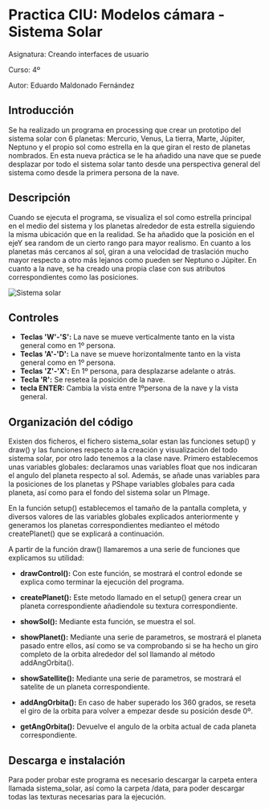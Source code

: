 # Practica CIU: Modelos cámara - Sistema Solar

Asignatura: Creando interfaces de usuario

Curso: 4º

Autor: Eduardo Maldonado Fernández

## Introducción
Se ha realizado un programa en processing que crear un prototipo del sistema solar con 6 planetas: Mercurio, Venus, La tierra, Marte, Júpiter, Neptuno y el propio sol como estrella en la que giran el resto de planetas nombrados. En esta nueva práctica se le ha añadido una nave que se puede desplazar por todo el sistema solar tanto desde una perspectiva general del sistema como desde la primera persona de la nave.

## Descripción
Cuando se ejecuta el programa, se visualiza el sol como estrella principal en el medio del sistema y los planetas alrededor de esta estrella siguiendo la misma ubicación que en la realidad. Se ha añadido que la posición en el ejeY sea random de un cierto rango para mayor realismo. En cuanto a los planetas más cercanos al sol, giran a una velocidad de traslación mucho mayor respecto a otro más lejanos como pueden ser Neptuno o Júpiter. En cuanto a la nave, se ha creado una propia clase con sus atributos correspondientes como las posiciones.

![Sistema solar](/sistema_solar.gif "SystemSolar")


## Controles
- **Teclas 'W'-'S':** La nave se mueve verticalmente tanto en la vista general como en 1º persona.
- **Teclas 'A'-'D':** La nave se mueve horizontalmente tanto en la vista general como en 1º persona.
- **Teclas 'Z'-'X':** En 1º persona, para desplazarse adelante o atrás.
- **Tecla 'R':** Se resetea la posición de la nave.
- **tecla ENTER:** Cambia la vista entre 1ºpersona de la nave y la vista general.


## Organización del código

<p style=”text-align: justify;”>Existen dos ficheros, el fichero sistema_solar estan las funciones setup() y draw() y las funciones respecto a la creación y visualización del todo sistema solar, por otro lado tenemos a la clase nave. Primero establecemos unas variables globales: declaramos unas variables float que nos indicaran el angulo del planeta respecto al sol. Además, se añade unas variables para la posiciones de los planetas y PShape variables globales para cada planeta, así como para el fondo del sistema solar un PImage.</p>

En la función setup() establecemos el tamaño de la pantalla completa, y diversos valores de las variables globales explicados anteriormente y generamos los planetas correspondientes medianteo el método createPlanet() que se explicará a continuación.

A partir de la función draw() llamaremos a una serie de funciones que explicamos su utilidad:

- **drawControl():** Con este función, se mostrará el control edonde se explica como terminar la ejecución del programa.

-	**createPlanet():** Este metodo llamado en el setup() genera crear un planeta correspondiente añadiendole su textura correspondiente.

-	**showSol():** Mediante esta función, se muestra el sol. 

-	**showPlanet():** Mediante una serie de parametros, se mostrará el planeta pasado entre ellos, así como se va comprobando si se ha hecho un giro completo de la orbita alrededor del sol llamando al método addAngOrbita().

-	**showSatellite():** Mediante una serie de parametros, se mostrará el satelite de un planeta correspondiente.

-	**addAngOrbita():** En caso de haber superado los 360 grados, se reseta el giro de la orbita para volver a empezar desde su posición desde 0º.

-	**getAngOrbita():** Devuelve el angulo de la orbita actual de cada planeta correspondiente.

## Descarga e instalación
Para poder probar este programa es necesario descargar la carpeta entera llamada sistema_solar, así como la carpeta /data, para poder descargar todas las texturas necesarias para la ejecución.
